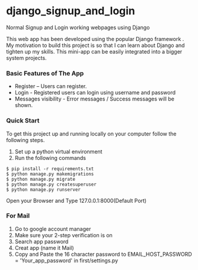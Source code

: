 # django_signup_and_login
Normal Signup and Login working webpages using Django

This web app has been developed using the popular Django framework . My motivation to build this project is so that I can learn about Django and tighten up my skills. This mini-app can be easily integrated into a bigger system projects.

### Basic Features of The App
    
* Register – Users can register.
* Login - Registered users can login using username and password
* Messages visibility - Error messages / Success messages will be shown.

### Quick Start
To get this project up and running locally on your computer follow the following steps.
1. Set up a python virtual environment
2. Run the following commands
```
$ pip install -r requirements.txt
$ python manage.py makemigrations
$ python manage.py migrate
$ python manage.py createsuperuser
$ python manage.py runserver
```
Open your Browser and Type 127.0.0.1:8000(Default Port)

### For Mail
1. Go to google account manager
2. Make sure your 2-step verification is on
3. Search app password
4. Creat app (name it Mail)
5. Copy and Paste the 16 character password to EMAIL_HOST_PASSWORD = 'Your_app_password' in first/settings.py
